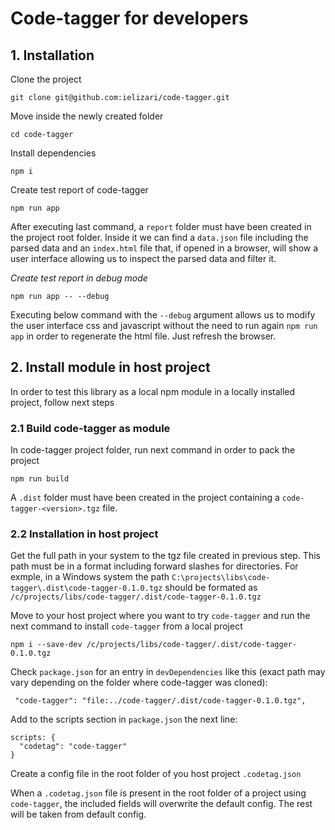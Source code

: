 # Code-tagger for developers
## 1. Installation
Clone the project
```
git clone git@github.com:ielizari/code-tagger.git
```
Move inside the newly created folder
```
cd code-tagger
```
Install dependencies
```
npm i
```
Create test report of code-tagger
```
npm run app
```
After executing last command, a `report` folder must have been created in the project root folder. Inside it we can find a `data.json` file including the parsed data and an `index.html` file that, if opened in a browser, will show a user interface allowing us to inspect the parsed data and filter it.

_Create test report in debug mode_
```
npm run app -- --debug
```
Executing below command with the `--debug` argument allows us to modify the user interface css and javascript without the need to run again `npm run app` in order to regenerate the html file. Just refresh the browser.


## 2. Install module in host project
In order to test this library as a local npm module in a locally installed project, follow next steps
### 2.1 Build code-tagger as module
In code-tagger project folder, run next command in order to pack the project
```
npm run build
```
A `.dist` folder must have been created in the project containing a `code-tagger-<version>.tgz` file.

### 2.2 Installation in host project
Get the full path in your system to the tgz file created in previous step. This path must be in a format including forward slashes for directories. For exmple, in a Windows system the path `C:\projects\libs\code-tagger\.dist\code-tagger-0.1.0.tgz` should be formated as `/c/projects/libs/code-tagger/.dist/code-tagger-0.1.0.tgz`

Move to your host project where you want to try `code-tagger` and run the next command to install `code-tagger` from a local project
```
npm i --save-dev /c/projects/libs/code-tagger/.dist/code-tagger-0.1.0.tgz
```
Check `package.json` for an entry in `devDependencies` like this (exact path may vary depending on the folder where code-tagger was cloned):
```
 "code-tagger": "file:../code-tagger/.dist/code-tagger-0.1.0.tgz",
```
Add to the scripts section in `package.json` the next line:
```
scripts: {
  "codetag": "code-tagger"
}
```
Create a config file in the root folder of you host project `.codetag.json`

When a `.codetag.json` file is present in the root folder of a project using `code-tagger`, the included fields will overwrite the default config. The rest will be taken from default config.